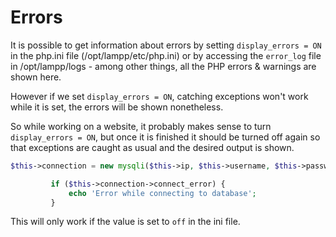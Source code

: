 # Errors

It is possible to get information about errors by setting ```display_errors = ON``` in the php.ini file (/opt/lampp/etc/php.ini) 
or by accessing the ```error_log``` file in /opt/lampp/logs - among other things, all the PHP errors & warnings are shown here.

However if we set ```display_errors = ON```, catching exceptions won't work while it is set, the errors will be shown nonetheless.

So while working on a website, it probably makes sense to turn ```display_errors = ON```, but once it is finished it should be turned off again so that exceptions are caught as usual and the desired output is shown.

```php
$this->connection = new mysqli($this->ip, $this->username, $this->password, $this->dbname);

         if ($this->connection->connect_error) {
             echo 'Error while connecting to database';
         }
```

This will only work if the value is set to ```off``` in the ini file.